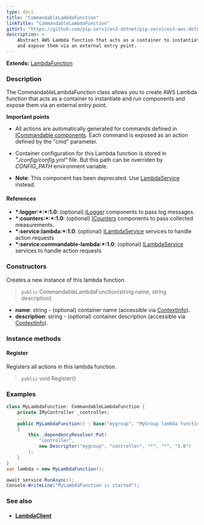 ```yaml
---
type: docs
title: "CommandableLambdaFunction"
linkTitle: "CommandableLambdaFunction"
gitUrl: "https://github.com/pip-services3-dotnet/pip-services3-aws-dotnet"
description: >
    Abstract AWS Lambda function that acts as a container to instantiate and run components
    and expose them via an external entry point.
---
```


**Extends:** [LambdaFunction](../lambda_function)

### Description

The CommandableLambdaFunction class allows you to create AWS Lambda function that acts as a container to instantiate and run components and expose them via an external entry point.

**Important points**

- All actions are automatically generated for commands defined in [ICommandable components](../../../commons/commands/icommandable). Each command is exposed as an action defined by the "cmd" parameter.
  
- Container configuration for this Lambda function is stored in *"./config/config.yml"* file. But this path can be overriden by *CONFIG_PATH* environment variable.
 
- **Note**: This component has been deprecated. Use [LambdaService](../../services/lambda_service) instead.


#### References
- **\*:logger:\*:\*:1.0**: (optional) [ILogger](../../../components/log/ilogger) components to pass log messages.
- **\*:counters:\*:\*:1.0**: (optional) [ICounters](../../../components/count/icounters) components to pass collected measurements.
- **\*:service:lambda:\*:1.0**: (optional) [ILambdaService](../../services/ilambda_service) services to handle action requests
- **\*:service:commandable-lambda:\*:1.0**: (optional) [ILambdaService](../../services/ilambda_service) services to handle action requests

### Constructors
Creates a new instance of this lambda function.

> `public` CommandableLambdaFunction(string name, string description)

- **name**: string - (optional) container name (accessible via [ContextInfo](../../../components/info/context_info)).
- **description**: string - (optional) container description (accessible via [ContextInfo](../../../components/info/context_info)).

### Instance methods

#### Register
Registers all actions in this lambda function.

> `public` void Register()



### Examples

```cs
class MyLambdaFunction: CommandableLambdaFunction {
    private IMyController _controller;
    ...
    public MyLambdaFunction() : base("mygroup", "MyGroup lambda function")
    {
        this._dependencyResolver.Put(
            "controller",
            new Descriptor("mygroup", "controller", "*", "*", "1.0")
        );
    }
}
var lambda = new MyLambdaFunction();

await service.RunAsync();
Console.WriteLine("MyLambdaFunction is started");
```

### See also
- #### [LambdaClient](../../clients/lambda_client)
